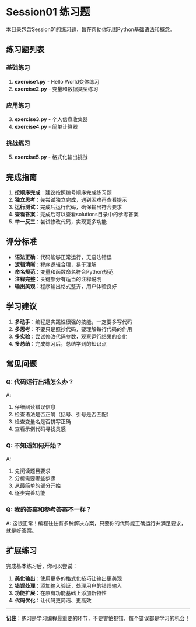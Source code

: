 # Session01 练习题

本目录包含Session01的练习题，旨在帮助你巩固Python基础语法和概念。

## 练习题列表

### 基础练习
1. **exercise1.py** - Hello World变体练习
2. **exercise2.py** - 变量和数据类型练习

### 应用练习
3. **exercise3.py** - 个人信息收集器
4. **exercise4.py** - 简单计算器

### 挑战练习
5. **exercise5.py** - 格式化输出挑战

## 完成指南

1. **按顺序完成**：建议按照编号顺序完成练习题
2. **独立思考**：先尝试独立完成，遇到困难再查看提示
3. **运行测试**：完成后运行代码，确保输出符合要求
4. **查看答案**：完成后可以查看solutions目录中的参考答案
5. **举一反三**：尝试修改代码，实现更多功能

## 评分标准

- **语法正确**：代码能够正常运行，无语法错误
- **逻辑清晰**：程序逻辑合理，易于理解
- **命名规范**：变量和函数命名符合Python规范
- **注释完整**：关键部分有适当的注释说明
- **输出美观**：程序输出格式整齐，用户体验良好

## 学习建议

1. **多动手**：编程是实践性很强的技能，一定要多写代码
2. **多思考**：不要只是照抄代码，要理解每行代码的作用
3. **多实验**：尝试修改代码参数，观察运行结果的变化
4. **多总结**：完成练习后，总结学到的知识点

## 常见问题

### Q: 代码运行出错怎么办？
A: 
1. 仔细阅读错误信息
2. 检查语法是否正确（括号、引号是否匹配）
3. 检查变量名是否拼写正确
4. 查看示例代码寻找灵感

### Q: 不知道如何开始？
A:
1. 先阅读题目要求
2. 分析需要哪些步骤
3. 从最简单的部分开始
4. 逐步完善功能

### Q: 我的答案和参考答案不一样？
A: 这很正常！编程往往有多种解决方案，只要你的代码能正确运行并满足要求，就是好答案。

## 扩展练习

完成基本练习后，你可以尝试：

1. **美化输出**：使用更多的格式化技巧让输出更美观
2. **错误处理**：添加输入验证，处理用户的错误输入
3. **功能扩展**：在原有功能基础上添加新特性
4. **代码优化**：让代码更简洁、更高效

---

**记住**：练习是学习编程最重要的环节，不要害怕犯错，每个错误都是学习的机会！